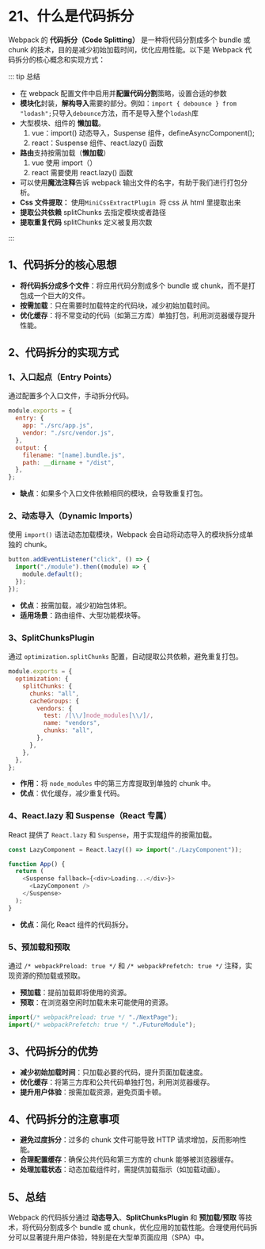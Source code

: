 # 21、什么是代码拆分

Webpack 的 **代码拆分（Code Splitting）** 是一种将代码分割成多个 bundle 或 chunk 的技术，目的是减少初始加载时间，优化应用性能。以下是 Webpack 代码拆分的核心概念和实现方式：

::: tip 总结

- 在 webpack 配置文件中启用并**配置代码分割**策略，设置合适的参数
- **模块化**封装，**解构导入**需要的部分。例如：`import { debounce } from "lodash";`只导入`debounce`方法，而不是导入整个`lodash`库
- 大型模块、组件的 **懒加载**。
  1.  vue：import() 动态导入，Suspense 组件，defineAsyncComponent();
  2.  react：Suspense 组件、react.lazy() 函数
- **路由**支持按需加载（**懒加载**）
  1.  vue 使用 import（）
  2.  react 需要使用 react.lazy() 函数
- 可以使用**魔法注释**告诉 webpack 输出文件的名字，有助于我们进行打包分析。
- **Css 文件提取：** 使用`MiniCssExtractPlugin `将 css 从 html 里提取出来
- **提取公共依赖** splitChunks 去指定模块或者路径
- **提取重复代码** splitChunks 定义被复用次数

:::

## 1、代码拆分的核心思想

- **将代码拆分成多个文件**：将应用代码分割成多个 bundle 或 chunk，而不是打包成一个巨大的文件。
- **按需加载**：只在需要时加载特定的代码块，减少初始加载时间。
- **优化缓存**：将不常变动的代码（如第三方库）单独打包，利用浏览器缓存提升性能。

## 2、代码拆分的实现方式

### 1、入口起点（Entry Points）

通过配置多个入口文件，手动拆分代码。

```javascript
module.exports = {
  entry: {
    app: "./src/app.js",
    vendor: "./src/vendor.js",
  },
  output: {
    filename: "[name].bundle.js",
    path: __dirname + "/dist",
  },
};
```

- **缺点**：如果多个入口文件依赖相同的模块，会导致重复打包。

### 2、动态导入（Dynamic Imports）

使用 `import()` 语法动态加载模块，Webpack 会自动将动态导入的模块拆分成单独的 chunk。

```javascript
button.addEventListener("click", () => {
  import("./module").then((module) => {
    module.default();
  });
});
```

- **优点**：按需加载，减少初始包体积。
- **适用场景**：路由组件、大型功能模块等。

### 3、SplitChunksPlugin

通过 `optimization.splitChunks` 配置，自动提取公共依赖，避免重复打包。

```javascript
module.exports = {
  optimization: {
    splitChunks: {
      chunks: "all",
      cacheGroups: {
        vendors: {
          test: /[\\/]node_modules[\\/]/,
          name: "vendors",
          chunks: "all",
        },
      },
    },
  },
};
```

- **作用**：将 `node_modules` 中的第三方库提取到单独的 chunk 中。
- **优点**：优化缓存，减少重复代码。

### 4、React.lazy 和 Suspense（React 专属）

React 提供了 `React.lazy` 和 `Suspense`，用于实现组件的按需加载。

```javascript
const LazyComponent = React.lazy(() => import("./LazyComponent"));

function App() {
  return (
    <Suspense fallback={<div>Loading...</div>}>
      <LazyComponent />
    </Suspense>
  );
}
```

- **优点**：简化 React 组件的代码拆分。

### 5、预加载和预取

通过 `/* webpackPreload: true */` 和 `/* webpackPrefetch: true */` 注释，实现资源的预加载或预取。

- **预加载**：提前加载即将使用的资源。
- **预取**：在浏览器空闲时加载未来可能使用的资源。

```javascript
import(/* webpackPreload: true */ "./NextPage");
import(/* webpackPrefetch: true */ "./FutureModule");
```

## 3、代码拆分的优势

- **减少初始加载时间**：只加载必要的代码，提升页面加载速度。
- **优化缓存**：将第三方库和公共代码单独打包，利用浏览器缓存。
- **提升用户体验**：按需加载资源，避免页面卡顿。

## 4、代码拆分的注意事项

- **避免过度拆分**：过多的 chunk 文件可能导致 HTTP 请求增加，反而影响性能。
- **合理配置缓存**：确保公共代码和第三方库的 chunk 能够被浏览器缓存。
- **处理加载状态**：动态加载组件时，需提供加载指示（如加载动画）。

## 5、总结

Webpack 的代码拆分通过 **动态导入**、**SplitChunksPlugin** 和 **预加载/预取** 等技术，将代码分割成多个 bundle 或 chunk，优化应用的加载性能。合理使用代码拆分可以显著提升用户体验，特别是在大型单页面应用（SPA）中。
